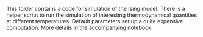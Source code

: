 This folder contains a code for simulation of the Ising model.
There is a helper script to run the simulation of interesting thermodynamical quantities at different temperatures.
Default parameters set up a quite expensive computation. More details in the accompanying notebook.
